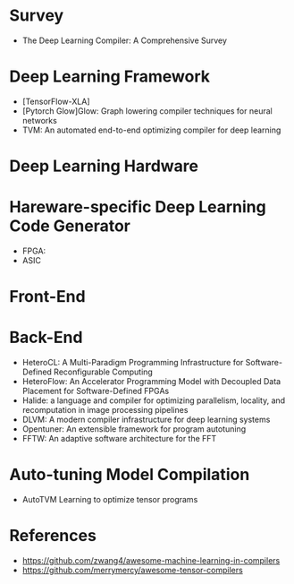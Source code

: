 

# Survey
- The Deep Learning Compiler: A Comprehensive Survey


# Deep Learning Framework
- [TensorFlow-XLA]
- [Pytorch Glow]Glow: Graph lowering compiler techniques for neural networks
- TVM: An automated end-to-end optimizing compiler for deep learning 


# Deep Learning Hardware


# Hareware-specific Deep Learning Code Generator
- FPGA:
- ASIC

# Front-End


# Back-End
- HeteroCL: A Multi-Paradigm Programming Infrastructure for Software-Defined Reconfigurable Computing
- HeteroFlow: An Accelerator Programming Model with Decoupled Data Placement for Software-Defined FPGAs
- Halide: a language and compiler for optimizing parallelism, locality, and recomputation in image processing pipelines
- DLVM: A modern compiler infrastructure for deep learning systems
- Opentuner: An extensible framework for program autotuning
- FFTW: An adaptive software architecture for the FFT

# Auto-tuning Model Compilation
- AutoTVM Learning to optimize tensor programs



# References
- https://github.com/zwang4/awesome-machine-learning-in-compilers
- https://github.com/merrymercy/awesome-tensor-compilers
